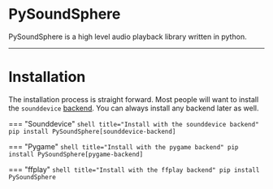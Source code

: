 # PySoundSphere

PySoundSphere is a high level audio playback library written in python.

---

# Installation

The installation process is straight forward. Most people will want to install the `sounddevice` [backend](./backends/general/). You can always install any backend later as well.

=== "Sounddevice"
    ```shell title="Install with the sounddevice backend"
    pip install PySoundSphere[sounddevice-backend]
    ```

=== "Pygame"
    ```shell title="Install with the pygame backend"
    pip install PySoundSphere[pygame-backend]
    ```

=== "ffplay"
    ```shell title="Install with the ffplay backend"
    pip install PySoundSphere
    ```
